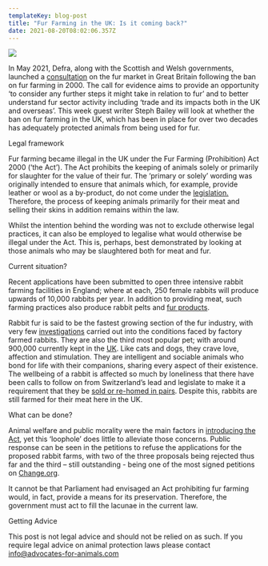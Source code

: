 ```yaml
---
templateKey: blog-post
title: "Fur Farming in the UK: Is it coming back?"
date: 2021-08-20T08:02:06.357Z
---
```



![](/img/sd.jpg)

In May 2021, Defra, along with the Scottish and Welsh governments, launched a [consultation](https://consult.defra.gov.uk/animal-welfare-in-trade/fur-market-in-great-britain/) on the fur market in Great Britain following the ban on fur farming in 2000. The call for evidence aims to provide an opportunity ‘to consider any further steps it might take in relation to fur’ and to better understand fur sector activity including ‘trade and its impacts both in the UK and overseas’. This week guest writer Steph Bailey will look at whether the ban on fur farming in the UK, which has been in place for over two decades has adequately protected animals from being used for fur.



Legal framework



Fur farming became illegal in the UK under the Fur Farming (Prohibition) Act 2000 (‘the Act’). The Act prohibits the keeping of animals solely or primarily for slaughter for the value of their fur. The ‘primary or solely’ wording was originally intended to ensure that animals which, for example, provide leather or wool as a by-product, do not come under the [legislation.](https://researchbriefings.files.parliament.uk/documents/RP00-4/RP00-4.pdf) Therefore, the process of keeping animals primarily for their meat and selling their skins in addition remains within the law.

Whilst the intention behind the wording was not to exclude otherwise legal practices, it can also be employed to legalise what would otherwise be illegal under the Act. This is, perhaps, best demonstrated by looking at those animals who may be slaughtered both for meat and fur.



Current situation?

Recent applications have been submitted to open three intensive rabbit farming facilities in England; where at each, 250 female rabbits will produce upwards of 10,000 rabbits per year. In addition to providing meat, such farming practices also produce rabbit pelts and [fur products](http://www.tandsrabbits.co.uk/products.html).

Rabbit fur is said to be the fastest growing section of the fur industry, with very few [investigations](https://www.caft.org.uk/images/CAFT_Rabbit_Fur_Report.pdf) carried out into the conditions faced by factory farmed rabbits. They are also the third most popular pet; with around 900,000 currently kept in the [UK](https://www.rspca.org.uk/adviceandwelfare/pets/rabbits%3e). Like cats and dogs, they crave love, affection and stimulation. They are intelligent and sociable animals who bond for life with their companions, sharing every aspect of their existence. The wellbeing of a rabbit is affected so much by loneliness that there have been calls to follow on from Switzerland’s lead and legislate to make it a requirement that they be [sold or re-homed in pairs](https://www.bva.co.uk/take-action/pet-rabbits-pairs-or-groups/). Despite this, rabbits are still farmed for their meat here in the UK.



What can be done?



Animal welfare and public morality were the main factors in [introducing the Act](https://api.parliament.uk/historic-hansard/commons/2000/may/15/fur-farming-prohibition-bill), yet this ‘loophole’ does little to alleviate those concerns. Public response can be seen in the petitions to refuse the applications for the proposed rabbit farms, with two of the three proposals being rejected thus far and the third – still outstanding - being one of the most signed petitions on [Change.org](https://www.change.org/p/rutland-county-council-refuse-planning-for-an-intensive-rabbit-farm-in-rutland).



It cannot be that Parliament had envisaged an Act prohibiting fur farming would, in fact, provide a means for its preservation. Therefore, the government must act to fill the lacunae in the current law.



Getting Advice



This post is not legal advice and should not be relied on as such. If you require legal advice on animal protection laws please contact info@advocates-for-animals.com